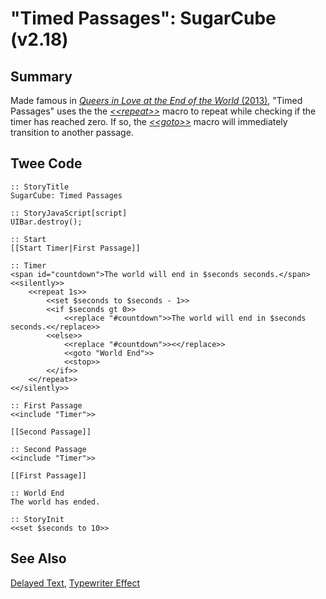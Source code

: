 # "Timed Passages": SugarCube (v2.18)

## Summary

Made famous in [*Queers in Love at the End of the World* (2013)](http://auntiepixelante.com/endoftheworld/), "Timed Passages" uses the the [*&lt;&lt;repeat&gt;&gt;*](http://www.motoslave.net/sugarcube/2/docs/macros.html#macros-repeat) macro to repeat while checking if the timer has reached zero. If so, the [*&lt;&lt;goto&gt;&gt;*](http://www.motoslave.net/sugarcube/2/docs/macros.html#macros-goto) macro will immediately transition to another passage.

## Twee Code

```
:: StoryTitle
SugarCube: Timed Passages

:: StoryJavaScript[script]
UIBar.destroy();

:: Start
[[Start Timer|First Passage]]

:: Timer
<span id="countdown">The world will end in $seconds seconds.</span>
<<silently>>
    <<repeat 1s>>
        <<set $seconds to $seconds - 1>>
        <<if $seconds gt 0>>
            <<replace "#countdown">>The world will end in $seconds seconds.<</replace>>
        <<else>>
            <<replace "#countdown">><</replace>>
            <<goto "World End">>
            <<stop>>
        <</if>>
    <</repeat>>
<</silently>>

:: First Passage
<<include "Timer">>

[[Second Passage]]

:: Second Passage
<<include "Timer">>

[[First Passage]]

:: World End
The world has ended.

:: StoryInit
<<set $seconds to 10>>

```

## See Also

[Delayed Text](../../delayedtext/sugarcube/sugarcube_delayedtext.md), [Typewriter Effect](../../typewriter/sugarcube/sugarcube_typewriter.md)
